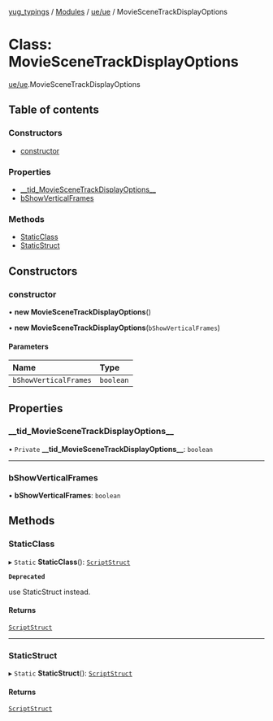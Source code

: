 [yug_typings](../README.md) / [Modules](../modules.md) / [ue/ue](../modules/ue_ue.md) / MovieSceneTrackDisplayOptions

# Class: MovieSceneTrackDisplayOptions

[ue/ue](../modules/ue_ue.md).MovieSceneTrackDisplayOptions

## Table of contents

### Constructors

- [constructor](ue_ue.MovieSceneTrackDisplayOptions.md#constructor)

### Properties

- [\_\_tid\_MovieSceneTrackDisplayOptions\_\_](ue_ue.MovieSceneTrackDisplayOptions.md#__tid_moviescenetrackdisplayoptions__)
- [bShowVerticalFrames](ue_ue.MovieSceneTrackDisplayOptions.md#bshowverticalframes)

### Methods

- [StaticClass](ue_ue.MovieSceneTrackDisplayOptions.md#staticclass)
- [StaticStruct](ue_ue.MovieSceneTrackDisplayOptions.md#staticstruct)

## Constructors

### constructor

• **new MovieSceneTrackDisplayOptions**()

• **new MovieSceneTrackDisplayOptions**(`bShowVerticalFrames`)

#### Parameters

| Name | Type |
| :------ | :------ |
| `bShowVerticalFrames` | `boolean` |

## Properties

### \_\_tid\_MovieSceneTrackDisplayOptions\_\_

• `Private` **\_\_tid\_MovieSceneTrackDisplayOptions\_\_**: `boolean`

___

### bShowVerticalFrames

• **bShowVerticalFrames**: `boolean`

## Methods

### StaticClass

▸ `Static` **StaticClass**(): [`ScriptStruct`](ue_ue.ScriptStruct.md)

**`Deprecated`**

use StaticStruct instead.

#### Returns

[`ScriptStruct`](ue_ue.ScriptStruct.md)

___

### StaticStruct

▸ `Static` **StaticStruct**(): [`ScriptStruct`](ue_ue.ScriptStruct.md)

#### Returns

[`ScriptStruct`](ue_ue.ScriptStruct.md)
